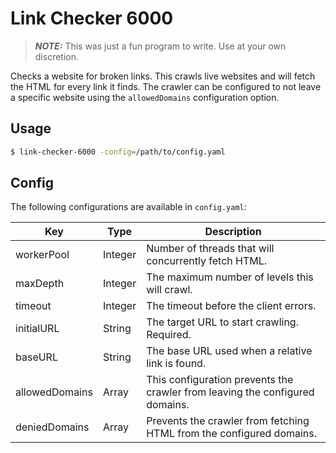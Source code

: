 # Link Checker 6000

> **_NOTE:_**  This was just a fun program to write. Use at your own discretion.

Checks a website for broken links. This crawls live websites and will 
fetch the HTML for every link it finds. The crawler can be configured to 
not leave a specific website using the `allowedDomains` configuration option.

## Usage

```bash
$ link-checker-6000 -config=/path/to/config.yaml
```

## Config

The following configurations are available in `config.yaml`:

| Key            | Type    | Description                                                                 |
|----------------|---------|-----------------------------------------------------------------------------|
| workerPool     | Integer | Number of threads that will concurrently fetch HTML.                        |
| maxDepth       | Integer | The maximum number of levels this will crawl.                               |
| timeout        | Integer | The timeout before the client errors.                                       |
| initialURL     | String  | The target URL to start crawling. Required.                                 |
| baseURL        | String  | The base URL used when a relative link is found.                            |
| allowedDomains | Array   | This configuration prevents the crawler from leaving the configured domains.|
| deniedDomains  | Array   | Prevents the crawler from fetching HTML from the configured domains.        |
